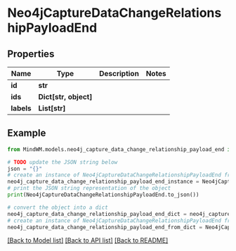 # Neo4jCaptureDataChangeRelationshipPayloadEnd


## Properties

Name | Type | Description | Notes
------------ | ------------- | ------------- | -------------
**id** | **str** |  | 
**ids** | **Dict[str, object]** |  | 
**labels** | **List[str]** |  | 

## Example

```python
from MindWM.models.neo4j_capture_data_change_relationship_payload_end import Neo4jCaptureDataChangeRelationshipPayloadEnd

# TODO update the JSON string below
json = "{}"
# create an instance of Neo4jCaptureDataChangeRelationshipPayloadEnd from a JSON string
neo4j_capture_data_change_relationship_payload_end_instance = Neo4jCaptureDataChangeRelationshipPayloadEnd.from_json(json)
# print the JSON string representation of the object
print(Neo4jCaptureDataChangeRelationshipPayloadEnd.to_json())

# convert the object into a dict
neo4j_capture_data_change_relationship_payload_end_dict = neo4j_capture_data_change_relationship_payload_end_instance.to_dict()
# create an instance of Neo4jCaptureDataChangeRelationshipPayloadEnd from a dict
neo4j_capture_data_change_relationship_payload_end_from_dict = Neo4jCaptureDataChangeRelationshipPayloadEnd.from_dict(neo4j_capture_data_change_relationship_payload_end_dict)
```
[[Back to Model list]](../README.md#documentation-for-models) [[Back to API list]](../README.md#documentation-for-api-endpoints) [[Back to README]](../README.md)


